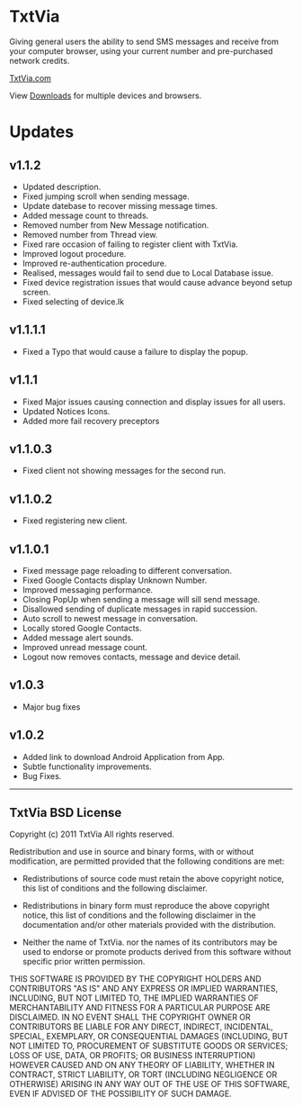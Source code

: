 TxtVia
======
Giving general users the ability to send SMS messages and receive from your computer browser, using your current number and pre-purchased network credits.

[TxtVia.com](http://txtvia.com/)

View [Downloads](http://txtvia.com/download) for multiple devices and browsers. 

Updates
====
v1.1.2
----
* Updated description.
* Fixed jumping scroll when sending message.
* Update datebase to recover missing message times.
* Added message count to threads.
* Removed number from New Message notification.
* Removed number from Thread view.
* Fixed rare occasion of failing to register client with TxtVia.
* Improved logout procedure.
* Improved re-authentication procedure.  
* Realised, messages would fail to send due to Local Database issue.
* Fixed device registration issues that would cause advance beyond setup screen.
* Fixed selecting of device.lk

v1.1.1.1
----
* Fixed a Typo that would cause a failure to display the popup.

v1.1.1
----
* Fixed Major issues causing connection and display issues for all users.
* Updated Notices Icons.
* Added more fail recovery preceptors

v1.1.0.3
----
* Fixed client not showing messages for the second run.

v1.1.0.2
----
* Fixed registering new client.

v1.1.0.1
----
* Fixed message page reloading to different conversation.
* Fixed Google Contacts display Unknown Number.
* Improved messaging performance.
* Closing PopUp when sending a message will sill send message.
* Disallowed sending of duplicate messages in rapid succession.
* Auto scroll to newest message in conversation.
* Locally stored Google Contacts.
* Added message alert sounds.
* Improved unread message count.
* Logout now removes contacts, message and device detail.

v1.0.3
-----
* Major bug fixes

v1.0.2
-----
* Added link to download Android Application from App.
* Subtle functionality improvements.
* Bug Fixes.


----

TxtVia BSD License
----

Copyright (c) 2011 TxtVia
All rights reserved.

Redistribution and use in source and binary forms, with or without modification, are permitted provided that the following conditions are met:

* Redistributions of source code must retain the above copyright notice, this list of conditions and the following disclaimer.

* Redistributions in binary form must reproduce the above copyright notice, this list of conditions and the following disclaimer in the documentation and/or other materials provided with the distribution.

* Neither the name of TxtVia. nor the names of its contributors may be used to endorse or promote products derived from this software without specific prior written permission.

THIS SOFTWARE IS PROVIDED BY THE COPYRIGHT HOLDERS AND CONTRIBUTORS "AS IS" AND ANY EXPRESS OR IMPLIED WARRANTIES, INCLUDING, BUT NOT LIMITED TO, THE IMPLIED WARRANTIES OF MERCHANTABILITY AND FITNESS FOR A PARTICULAR PURPOSE ARE DISCLAIMED. IN NO EVENT SHALL THE COPYRIGHT OWNER OR CONTRIBUTORS BE LIABLE FOR ANY DIRECT, INDIRECT, INCIDENTAL, SPECIAL, EXEMPLARY, OR CONSEQUENTIAL DAMAGES (INCLUDING, BUT NOT LIMITED TO, PROCUREMENT OF SUBSTITUTE GOODS OR SERVICES; LOSS OF USE, DATA, OR PROFITS; OR BUSINESS INTERRUPTION) HOWEVER CAUSED AND ON ANY THEORY OF LIABILITY, WHETHER IN CONTRACT, STRICT LIABILITY, OR TORT (INCLUDING NEGLIGENCE OR OTHERWISE) ARISING IN ANY WAY OUT OF THE USE OF THIS SOFTWARE, EVEN IF ADVISED OF THE POSSIBILITY OF SUCH DAMAGE.
